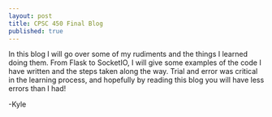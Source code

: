 ```yaml
---
layout: post
title: CPSC 450 Final Blog
published: true
---
```

In this blog I will go over some of my rudiments and the things I learned doing them. From Flask to SocketIO, I will give some examples of the code I have written and the steps taken along the way. Trial and error was critical in the learning process, and hopefully by reading this blog you will have less errors than I had!

-Kyle
